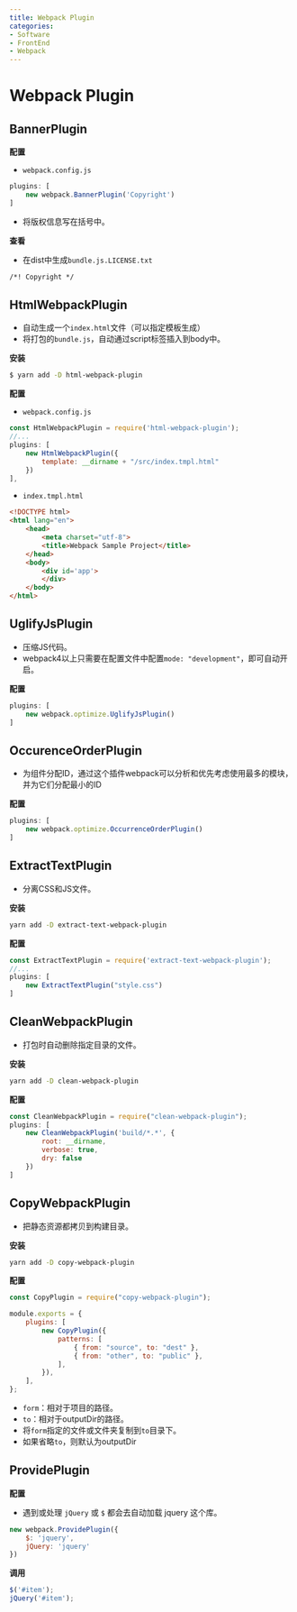 ```yaml
---
title: Webpack Plugin
categories:
- Software
- FrontEnd
- Webpack
---
```

# Webpack Plugin

## BannerPlugin

**配置**

- `webpack.config.js`

```js
plugins: [
    new webpack.BannerPlugin('Copyright')
]
```

- 将版权信息写在括号中。

**查看**

- 在dist中生成`bundle.js.LICENSE.txt`

```txt
/*! Copyright */
```

## HtmlWebpackPlugin

- 自动生成一个`index.html`文件（可以指定模板生成）
- 将打包的`bundle.js`，自动通过script标签插入到body中。

**安装**

```bash
$ yarn add -D html-webpack-plugin
```

**配置**

- `webpack.config.js`

```js
const HtmlWebpackPlugin = require('html-webpack-plugin');
//...
plugins: [
    new HtmlWebpackPlugin({
        template: __dirname + "/src/index.tmpl.html"
    })
],
```

- `index.tmpl.html`

```html
<!DOCTYPE html>
<html lang="en">
    <head>
        <meta charset="utf-8">
        <title>Webpack Sample Project</title>
    </head>
    <body>
        <div id='app'>
        </div>
    </body>
</html>
```

## UglifyJsPlugin

- 压缩JS代码。
- webpack4以上只需要在配置文件中配置`mode: "development"`，即可自动开启。

**配置**

```js
plugins: [
    new webpack.optimize.UglifyJsPlugin()
]
```

## OccurenceOrderPlugin

- 为组件分配ID，通过这个插件webpack可以分析和优先考虑使用最多的模块，并为它们分配最小的ID

**配置**

```js
plugins: [
    new webpack.optimize.OccurrenceOrderPlugin()
]
```

## ExtractTextPlugin

- 分离CSS和JS文件。

**安装**

```bash
yarn add -D extract-text-webpack-plugin
```

**配置**

```js
const ExtractTextPlugin = require('extract-text-webpack-plugin');
//...
plugins: [
    new ExtractTextPlugin("style.css")
]
```

## CleanWebpackPlugin

- 打包时自动删除指定目录的文件。

**安装**

```bash
yarn add -D clean-webpack-plugin
```

**配置**

```js
const CleanWebpackPlugin = require("clean-webpack-plugin");
plugins: [
    new CleanWebpackPlugin('build/*.*', {
        root: __dirname,
        verbose: true,
        dry: false
    })
]
```

## CopyWebpackPlugin

- 把静态资源都拷贝到构建目录。

**安装**

```bash
yarn add -D copy-webpack-plugin
```

**配置**

```js
const CopyPlugin = require("copy-webpack-plugin");

module.exports = {
    plugins: [
        new CopyPlugin({
            patterns: [
                { from: "source", to: "dest" },
                { from: "other", to: "public" },
            ],
        }),
    ],
};
```

- `form`：相对于项目的路径。
- `to`：相对于outputDir的路径。
- 将`form`指定的文件或文件夹复制到`to`目录下。
- 如果省略`to`，则默认为outputDir

## ProvidePlugin

**配置**

- 遇到或处理 `jQuery` 或 `$` 都会去自动加载 jquery 这个库。

```js
new webpack.ProvidePlugin({
    $: 'jquery',
    jQuery: 'jquery'
})
```

**调用**

```js
$('#item');
jQuery('#item');
```
